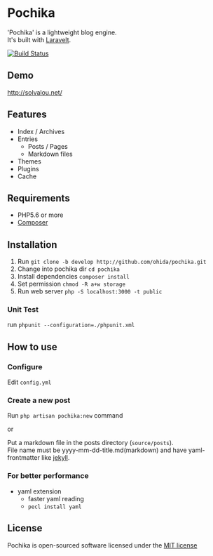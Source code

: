 # Pochika

'Pochika' is a lightweight blog engine.  
It's built with [Laravelt](http://laravel.com/).

[![Build Status](https://travis-ci.org/ohida/pochika.png?branch=develop)](https://travis-ci.org/ohida/pochika)

## Demo

http://solvalou.net/

## Features

* Index / Archives
* Entries
  * Posts / Pages
  * Markdown files
* Themes
* Plugins
* Cache

## Requirements

* PHP5.6 or more
* [Composer](https://github.com/composer/composer)

## Installation

1. Run `git clone -b develop http://github.com/ohida/pochika.git`
1. Change into pochika dir `cd pochika`
1. Install dependencies `composer install`
1. Set permission `chmod -R a+w storage`
1. Run web server `php -S localhost:3000 -t public`

### Unit Test

run `phpunit --configuration=./phpunit.xml`

## How to use

### Configure

Edit `config.yml`

### Create a new post
Run `php artisan pochika:new` command

or

Put a markdown file in the posts directory (`source/posts`).  
File name must be yyyy-mm-dd-title.md(markdown) and have yaml-frontmatter like [jekyll](http://jekyllrb.com/docs/frontmatter/).

### For better performance

* yaml extension
  * faster yaml reading
  * `pecl install yaml`

## License

Pochika is open-sourced software licensed under the [MIT license](http://opensource.org/licenses/MIT)

